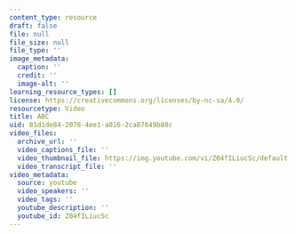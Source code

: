 ```yaml
---
content_type: resource
draft: false
file: null
file_size: null
file_type: ''
image_metadata:
  caption: ''
  credit: ''
  image-alt: ''
learning_resource_types: []
license: https://creativecommons.org/licenses/by-nc-sa/4.0/
resourcetype: Video
title: ABC
uid: 81d1de84-2078-4ee1-a016-2ca87649b88c
video_files:
  archive_url: ''
  video_captions_file: ''
  video_thumbnail_file: https://img.youtube.com/vi/Z04fILiucSc/default.jpg
  video_transcript_file: ''
video_metadata:
  source: youtube
  video_speakers: ''
  video_tags: ''
  youtube_description: ''
  youtube_id: Z04fILiucSc
---
```

